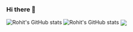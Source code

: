 ### Hi there 👋


![Rohit's GitHub stats](https://github-readme-stats.vercel.app/api?username=falconcode16&count_private=true)
![Rohit's GitHub stats](https://github-readme-stats.vercel.app/api?username=falconcode16&show_icons=true&theme=radical)
<img align="center" src="https://github-readme-stats.vercel.app/api/merko/?username=falconcode16&theme=tokyonight" />



<!--
**falconcode16/falconcode16** is a ✨ _special_ ✨ repository because its `README.md` (this file) appears on your GitHub profile.

Here are some ideas to get you started:

- 🔭 I’m currently working on ...
- 🌱 I’m currently learning ...
- 👯 I’m looking to collaborate on ...
- 🤔 I’m looking for help with ...
- 💬 Ask me about ...
- 📫 How to reach me: ...
- 😄 Pronouns: ...
- ⚡ Fun fact: ...
-->
